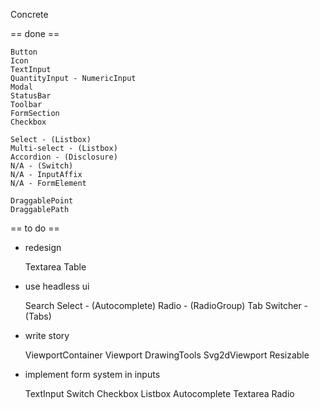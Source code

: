 Concrete

== done ==

    Button
    Icon
    TextInput
    QuantityInput - NumericInput
    Modal
    StatusBar
    Toolbar
    FormSection
    Checkbox
    
    Select - (Listbox)
    Multi-select - (Listbox)
    Accordion - (Disclosure)
    N/A - (Switch)
    N/A - InputAffix
    N/A - FormElement
    
    DraggablePoint 
    DraggablePath

== to do ==

  - redesign

    Textarea
    Table


  - use headless ui

    Search Select - (Autocomplete) 
    Radio - (RadioGroup)
    Tab Switcher - (Tabs)


  - write story

    ViewportContainer
    Viewport
    DrawingTools
    Svg2dViewport
    Resizable


  - implement form system in inputs

    TextInput
    Switch
    Checkbox
    Listbox
    Autocomplete
    Textarea
    Radio
